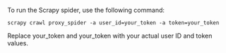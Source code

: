 To run the Scrapy spider, use the following command:

```
scrapy crawl proxy_spider -a user_id=your_token -a token=your_token
```
Replace your_token and your_token with your actual user ID and token values.
